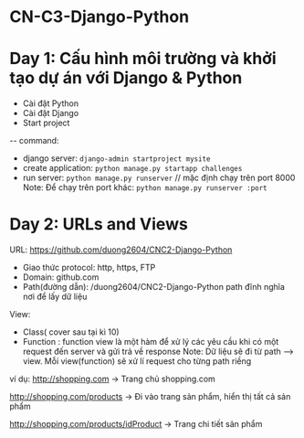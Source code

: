 # CN-C3-Django-Python

# Day 1: Cấu hình môi trường và khởi tạo dự án với Django & Python

- Cài đặt Python
- Cài đặt Django
- Start project

-- command:

- django server: `django-admin startproject mysite`
- create application: `python manage.py startapp challenges`
- run server: `python manage.py runserver` // mặc định chạy trên port 8000
  Note: Để chạy trên port khác: `python manage.py runserver :port`

# Day 2: URLs and Views

URL: https://github.com/duong2604/CNC2-Django-Python

- Giao thức protocol: http, https, FTP
- Domain: github.com
- Path(đường dẫn): /duong2604/CNC2-Django-Python
  path đĩnh nghĩa nơi để lấy dữ liệu

View:

- Class( cover sau tại kì 10)
- Function : function view là một hàm để xử lý các yêu cầu khi có một request đến server và gửi trả về response
  Note: Dữ liệu sẽ đi từ path --> view. Mỗi view(function) sẽ xử lí request cho từng path riềng

ví dụ:
http://shopping.com -> Trang chủ shopping.com

http://shopping.com/products -> Đi vào trang sản phẩm, hiển thị tất cả sản phẩm

http://shopping.com/products/idProduct -> Trang chi tiết sản phẩm
